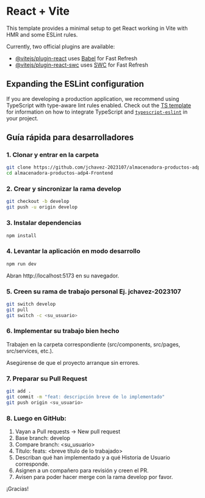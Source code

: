 # React + Vite

This template provides a minimal setup to get React working in Vite with HMR and some ESLint rules.

Currently, two official plugins are available:

- [@vitejs/plugin-react](https://github.com/vitejs/vite-plugin-react/blob/main/packages/plugin-react) uses [Babel](https://babeljs.io/) for Fast Refresh
- [@vitejs/plugin-react-swc](https://github.com/vitejs/vite-plugin-react/blob/main/packages/plugin-react-swc) uses [SWC](https://swc.rs/) for Fast Refresh

## Expanding the ESLint configuration

If you are developing a production application, we recommend using TypeScript with type-aware lint rules enabled. Check out the [TS template](https://github.com/vitejs/vite/tree/main/packages/create-vite/template-react-ts) for information on how to integrate TypeScript and [`typescript-eslint`](https://typescript-eslint.io) in your project.

## Guía rápida para desarrolladores

### 1. Clonar y entrar en la carpeta

```bash
git clone https://github.com/jchavez-2023107/almacenadora-productos-adp4-Frontend.git
cd almacenadora-productos-adp4-Frontend
```

### 2. Crear y sincronizar la rama develop

```bash
git checkout -b develop
git push -u origin develop
```

### 3. Instalar dependencias

```bash
npm install
```

### 4. Levantar la aplicación en modo desarrollo

```bash
npm run dev
```

Abran http://localhost:5173 en su navegador.

### 5. Creen su rama de trabajo personal Ej. jchavez-2023107

```bash
git switch develop
git pull
git switch -c <su_usuario>
```

### 6. Implementar su trabajo bien hecho

Trabajen en la carpeta correspondiente (src/components, src/pages, src/services, etc.).

Asegúrense de que el proyecto arranque sin errores.

### 7. Preparar su Pull Request

```bash
git add .
git commit -m "feat: descripción breve de lo implementado"
git push origin <su_usuario>
```

### 8. Luego en GitHub:

1. Vayan a Pull requests → New pull request
2. Base branch: develop
3. Compare branch: <su_usuario>
4. Título: feats: <breve título de lo trabajado>
5. Describan qué han implementado y a qué Historia de Usuario corresponde.
6. Asignen a un compañero para revisión y creen el PR.
7. Avisen para poder hacer merge con la rama develop por favor.

¡Gracias!
